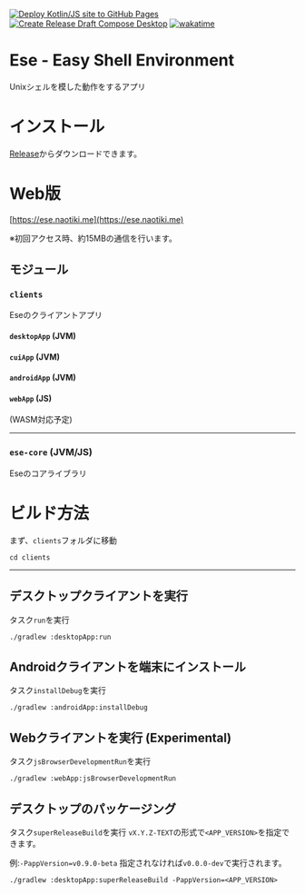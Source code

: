 [![Deploy Kotlin/JS site to GitHub Pages](https://github.com/naotiki/Ese/actions/workflows/deploy-pages.yml/badge.svg)](https://github.com/naotiki/Ese/actions/workflows/deploy-pages.yml)
[![Create Release Draft Compose Desktop](https://github.com/naotiki/Ese/actions/workflows/create-release.yml/badge.svg)](https://github.com/naotiki/Ese/actions/workflows/create-release.yml)
[![wakatime](https://wakatime.com/badge/github/naotiki/EseLinux.svg)](https://wakatime.com/badge/github/naotiki/EseLinux)
# Ese - Easy Shell Environment 
Unixシェルを模した動作をするアプリ
# インストール
[Release](https://github.com/naotiki/Ese/releases/latest)からダウンロードできます。
# Web版
[https://ese.naotiki.me](https://ese.naotiki.me)

※初回アクセス時、約15MBの通信を行います。
## モジュール
### `clients`
Eseのクライアントアプリ
#### `desktopApp` (JVM)
#### `cuiApp` (JVM)
#### `androidApp` (JVM)
#### `webApp` (JS)
(WASM対応予定)

---
### `ese-core` (JVM/JS)
Eseのコアライブラリ

# ビルド方法
まず、`clients`フォルダに移動
```shell
cd clients
```
---
## デスクトップクライアントを実行
タスク`run`を実行
```shell
./gradlew :desktopApp:run
```
## Androidクライアントを端末にインストール
タスク`installDebug`を実行
```shell
./gradlew :androidApp:installDebug
```
## Webクライアントを実行 (Experimental)
タスク`jsBrowserDevelopmentRun`を実行
```shell
./gradlew :webApp:jsBrowserDevelopmentRun
```
## デスクトップのパッケージング
タスク`superReleaseBuild`を実行
`vX.Y.Z-TEXT`の形式で`<APP_VERSION>`を指定できます。

例:`-PappVersion=v0.9.0-beta`
指定されなければ`v0.0.0-dev`で実行されます。
```shell
./gradlew :desktopApp:superReleaseBuild -PappVersion=<APP_VERSION>
```